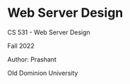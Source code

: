 # Web Server Design

CS 531 - Web Server Design

Fall 2022

Author: Prashant 

Old Dominion University